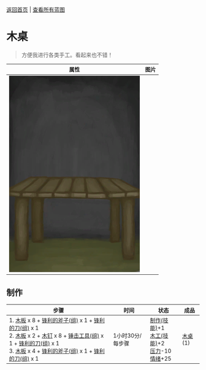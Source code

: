 [返回首页](index.md)   |  [查看所有蓝图](blueprint.md)
# 木桌  
> 方便我进行各类手工。看起来也不错！  
  
  属性  |   图片   
 ----  |  ----:   
   |  ![](Sprite/Table.png)   
  
## 制作  
步骤  |  时间  |  状态  |  成品  
----  |  ----  |  ----  |  ----  
1. [木板](Plank.md) x 8 + [锋利的斧子(组)](GpTag_AxeAdv.md) x 1 + [锋利的刀(组)](GpTag_CutterAdv.md) x 1<br>2. [木板](Plank.md) x 2 + [木钉](Treenail.md) x 8 + [锤击工具(组)](GpTag_Hammer.md) x 1 + [锋利的刀(组)](GpTag_CutterAdv.md) x 1<br>3. [木板](Plank.md) x 4 + [锋利的斧子(组)](GpTag_AxeAdv.md) x 1 + [锋利的刀(组)](GpTag_CutterAdv.md) x 1  |  1小时30分/每步骤  |  [制作(技能)](Skill_Crafting.md)+1<br>[木工(技能)](Skill_Woodworking.md)+2<br>[压力](Stress.md)-10<br>[情绪](Morale.md)+25  |  [木桌](Table.md)(1)  
